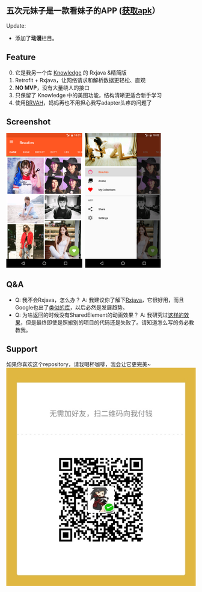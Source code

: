 
**五次元妹子**是一款看妹子的APP ([获取apk](https://github.com/DanteAndroid/Beauty/Release)）
---

Update:
- 添加了**动漫**栏目。

## Feature
0. 它是我另一个库 [Knowledge](https://github.com/DanteAndroid/Knowledge) 的 Rxjava &精简版
1. Retrofit + Rxjava，让网络请求和解析数据更轻松、直观
2. **NO MVP**，没有大量绕人的接口
3. 只保留了 Knowledge 中的美图功能，结构清晰更适合新手学习
4. 使用[BRVAH](http://www.recyclerview.org/)，妈妈再也不用担心我写adapter头疼的问题了

## Screenshot
<a href="./art/screenshot_main.png"><img src="./art/screenshot_main.png" width="40%"/></a><img height="0" width="8px"/><a href="./art/screenshot_menu.png"><img src="./art/screenshot_menu.png" width="40%"/></a>

## Q&A
- Q: 我不会Rxjava，怎么办？
A: 我建议你了解下[Rxjava](http://gank.io/post/560e15be2dca930e00da1083)，它很好用，而且Google也出了[类似的库](https://github.com/google/agera)，以后必然是发展趋势。
- Q: 为啥返回的时候没有SharedElement的动画效果？
A: 我研究过[这样的效果](http://stackoverflow.com/questions/27304834/viewpager-fragments-shared-element-transitions)，但是最终即使是照搬别的项目的代码还是失败了。请知道怎么写的务必教教我。

## Support
如果你喜欢这个repository，请我喝杯咖啡，我会让它更完美~
![打开你的微信](get_me_a_drink.jpg)
